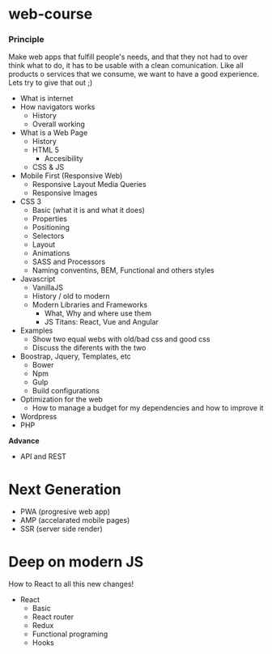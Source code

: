 # web-course

### Principle
Make web apps that fulfill people's needs, and that they not had to over think what to do, it has to be usable with a clean comunication.
Like all products o services that we consume, we want to have a good experience. Lets try to give that out ;)

- What is internet
- How navigators works
  - History
  - Overall working
- What is a Web Page
  - History
  - HTML 5
    - Accesibility
  - CSS & JS
- Mobile First (Responsive Web)
  - Responsive Layout
    Media Queries
  - Responsive Images
- CSS 3
  - Basic (what it is and what it does)
  - Properties
  - Positioning
  - Selectors
  - Layout
  - Animations
  - SASS and Processors
  - Naming conventins, BEM, Functional and others styles
- Javascript
  - VanillaJS
  - History / old to modern
  - Modern Libraries and Frameworks
    - What, Why and where use them
    - JS Titans: React, Vue and Angular
- Examples
  - Show two equal webs with old/bad css and good css
  - Discuss the diferents with the two
- Boostrap, Jquery, Templates, etc
  - Bower
  - Npm
  - Gulp
  - Build configurations
- Optimization for the web 
  - How to manage a budget for my dependencies and how to improve it
- Wordpress
- PHP


**Advance**
- API and REST

# Next Generation
- PWA (progresive web app)
- AMP (accelarated mobile pages)
- SSR (server side render)

# Deep on modern JS
How to React to all this new changes!
- React
  - Basic
  - React router
  - Redux
  - Functional programing
  - Hooks
